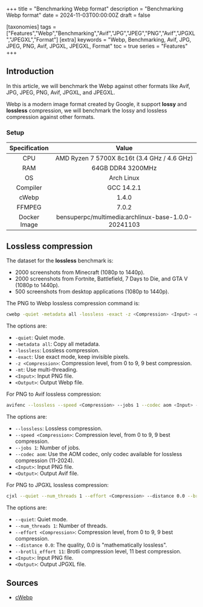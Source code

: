 +++
title = "Benchmarking Webp format"
description = "Benchmarking Webp format"
date = 2024-11-03T00:00:00Z
draft = false

[taxonomies]
tags = ["Features","Webp","Benchmarking","Avif","JPG","JPEG","PNG","Avif","JPGXL","JPEGXL","Format"]
[extra]
keywords = "Webp, Benchmarking, Avif, JPG, JPEG, PNG, Avif, JPGXL, JPEGXL, Format"
toc = true
series = "Features"
+++


## Introduction

In this article, we will benchmark the Webp against other formats like Avif, JPG, JPEG, PNG, Avif, JPGXL, and JPEGXL.

Webp is a modern image format created by Google, it support **lossy** and **lossless** compression, we will benchmark the lossy and lossless compression against other formats.

### Setup

| Specification |                        Value                        |
| :-----------: | :-------------------------------------------------: |
|      CPU      |     AMD Ryzen 7 5700X 8c16t (3.4 GHz / 4.6 GHz)     |
|      RAM      |                  64GB DDR4 3200MHz                  |
|      OS       |                     Arch Linux                      |
|   Compiler    |                     GCC 14.2.1                      |
|     cWebp     |                        1.4.0                        |
|    FFMPEG     |                        7.0.2                        |
| Docker Image  | bensuperpc/multimedia:archlinux-base-1.0.0-20241103 |


## Lossless compression

The dataset for the **lossless** benchmark is:

- 2000 screenshots from Minecraft (1080p to 1440p).
- 2000 screenshots from Fortnite, Battlefield, 7 Days to Die, and GTA V (1080p to 1440p).
- 500 screenshots from desktop applications (1080p to 1440p).

The PNG to Webp lossless compression command is:

```bash
cwebp -quiet -metadata all -lossless -exact -z <Compression> <Input> -o <Output>
```

The options are:

- `-quiet`: Quiet mode.
- `-metadata all`: Copy all metadata.
- `-lossless`: Lossless compression.
- `-exact`: Use exact mode, keep invisible pixels.
- `-z <Compression>`: Compression level, from 0 to 9, 9 best compression.
- `-mt`: Use multi-threading.
- `<Input>`: Input PNG file.
- `<Output>`: Output Webp file.

For PNG to Avif lossless compression:

```bash
avifenc --lossless --speed <Compression> --jobs 1 --codec aom <Input> --output <Output>
```

The options are:

- `--lossless`: Lossless compression.
- `--speed <Compression>`: Compression level, from 0 to 9, 9 best compression.
- `--jobs 1`: Number of jobs.
- `--codec aom`: Use the AOM codec, only codec available for lossless compression (11-2024).
- `<Input>`: Input PNG file.
- `<Output>`: Output Avif file.

For PNG to JPGXL lossless compression:

```bash
cjxl --quiet --num_threads 1 --effort <Compression> --distance 0.0 --brotli_effort 11 <Input> <Output>
```

The options are:

- `--quiet`: Quiet mode.
- `--num_threads 1`: Number of threads.
- `--effort <Compression>`: Compression level, from 0 to 9, 9 best compression.
- `--distance 0.0`: The quality, 0.0 is "mathematically lossless".
- `--brotli_effort 11`: Brotli compression level, 11 best compression.
- `<Input>`: Input PNG file.
- `<Output>`: Output JPGXL file.


## Sources

- [cWebp](https://developers.google.com/speed/webp/docs/cwebp)
